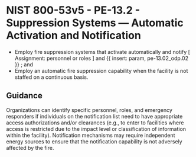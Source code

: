 # NIST 800-53v5 - PE-13.2 - Suppression Systems — Automatic Activation and Notification
- Employ fire suppression systems that activate automatically and notify \[ Assignment: personnel or roles \] and {{ insert: param, pe-13.02_odp.02 }} ; and
- Employ an automatic fire suppression capability when the facility is not staffed on a continuous basis.
## Guidance
Organizations can identify specific personnel, roles, and emergency responders if individuals on the notification list need to have appropriate access authorizations and/or clearances (e.g., to enter to facilities where access is restricted due to the impact level or classification of information within the facility). Notification mechanisms may require independent energy sources to ensure that the notification capability is not adversely affected by the fire.